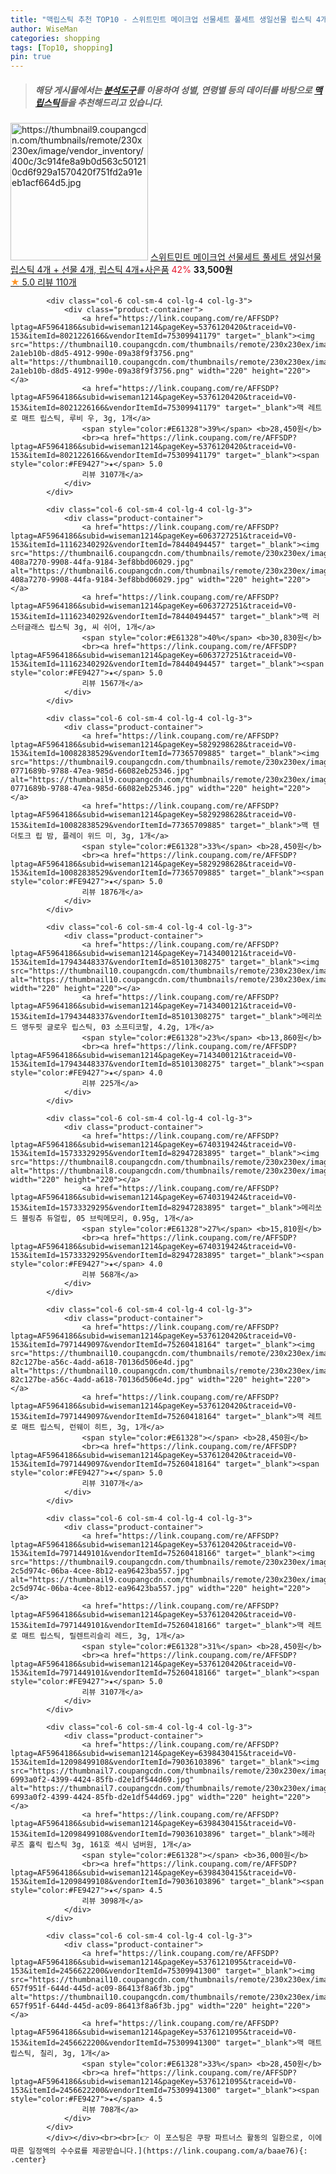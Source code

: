 ```yaml
---
title: "맥립스틱 추천 TOP10 - 스위트민트 메이크업 선물세트 풀세트 생일선물 립스틱 4개 + 선물 4개, 립스틱 4개+사은품"
author: WiseMan
categories: shopping
tags: [Top10, shopping]
pin: true
---
```


> ##### 해당 게시물에서는 [**분석도구**](https://itemscout.io/)를 이용하여 **성별**, **연령별** 등의 데이터를 바탕으로 [**맥립스틱**](https://link.coupang.com/a/baae76)들을 추천해드리고 있습니다.
<div class="container"><div class="row">
            <div class="col-6 col-sm-4 col-lg-4 col-lg-3">
                <div class="product-container">
                    <a href="https://link.coupang.com/re/AFFSDP?lptag=AF5964186&subid=wiseman1214&pageKey=7670707841&traceid=V0-153&itemId=20461678202&vendorItemId=85521900027" target="_blank"><img src="https://thumbnail9.coupangcdn.com/thumbnails/remote/230x230ex/image/vendor_inventory/400c/3c914fe8a9b0d563c501210cd6f929a1570420f751fd2a91eeb1acf664d5.jpg" alt="https://thumbnail9.coupangcdn.com/thumbnails/remote/230x230ex/image/vendor_inventory/400c/3c914fe8a9b0d563c501210cd6f929a1570420f751fd2a91eeb1acf664d5.jpg" width="220" height="220"></a>
                    <a href="https://link.coupang.com/re/AFFSDP?lptag=AF5964186&subid=wiseman1214&pageKey=7670707841&traceid=V0-153&itemId=20461678202&vendorItemId=85521900027" target="_blank">스위트민트 메이크업 선물세트 풀세트 생일선물 립스틱 4개 + 선물 4개, 립스틱 4개+사은품</a>
                    <span style="color:#E61328">42%</span> <b>33,500원</b>
                    <br><a href="https://link.coupang.com/re/AFFSDP?lptag=AF5964186&subid=wiseman1214&pageKey=7670707841&traceid=V0-153&itemId=20461678202&vendorItemId=85521900027" target="_blank"><span style="color:#FE9427">★</span> 5.0
                    리뷰 110개</a>
                </div>
            </div>
            
            <div class="col-6 col-sm-4 col-lg-4 col-lg-3">
                <div class="product-container">
                    <a href="https://link.coupang.com/re/AFFSDP?lptag=AF5964186&subid=wiseman1214&pageKey=5376120420&traceid=V0-153&itemId=8021226166&vendorItemId=75309941179" target="_blank"><img src="https://thumbnail10.coupangcdn.com/thumbnails/remote/230x230ex/image/retail/images/3935758943155169-2a1eb10b-d8d5-4912-990e-09a38f9f3756.png" alt="https://thumbnail10.coupangcdn.com/thumbnails/remote/230x230ex/image/retail/images/3935758943155169-2a1eb10b-d8d5-4912-990e-09a38f9f3756.png" width="220" height="220"></a>
                    <a href="https://link.coupang.com/re/AFFSDP?lptag=AF5964186&subid=wiseman1214&pageKey=5376120420&traceid=V0-153&itemId=8021226166&vendorItemId=75309941179" target="_blank">맥 레트로 매트 립스틱, 루비 우, 3g, 1개</a>
                    <span style="color:#E61328">39%</span> <b>28,450원</b>
                    <br><a href="https://link.coupang.com/re/AFFSDP?lptag=AF5964186&subid=wiseman1214&pageKey=5376120420&traceid=V0-153&itemId=8021226166&vendorItemId=75309941179" target="_blank"><span style="color:#FE9427">★</span> 5.0
                    리뷰 3107개</a>
                </div>
            </div>
            
            <div class="col-6 col-sm-4 col-lg-4 col-lg-3">
                <div class="product-container">
                    <a href="https://link.coupang.com/re/AFFSDP?lptag=AF5964186&subid=wiseman1214&pageKey=6063727251&traceid=V0-153&itemId=11162340292&vendorItemId=78440494457" target="_blank"><img src="https://thumbnail6.coupangcdn.com/thumbnails/remote/230x230ex/image/retail/images/2710021877950331-408a7270-9908-44fa-9184-3ef8bbd06029.jpg" alt="https://thumbnail6.coupangcdn.com/thumbnails/remote/230x230ex/image/retail/images/2710021877950331-408a7270-9908-44fa-9184-3ef8bbd06029.jpg" width="220" height="220"></a>
                    <a href="https://link.coupang.com/re/AFFSDP?lptag=AF5964186&subid=wiseman1214&pageKey=6063727251&traceid=V0-153&itemId=11162340292&vendorItemId=78440494457" target="_blank">맥 러스터글래스 립스틱 3g, 씨 쉬어, 1개</a>
                    <span style="color:#E61328">40%</span> <b>30,830원</b>
                    <br><a href="https://link.coupang.com/re/AFFSDP?lptag=AF5964186&subid=wiseman1214&pageKey=6063727251&traceid=V0-153&itemId=11162340292&vendorItemId=78440494457" target="_blank"><span style="color:#FE9427">★</span> 5.0
                    리뷰 1567개</a>
                </div>
            </div>
            
            <div class="col-6 col-sm-4 col-lg-4 col-lg-3">
                <div class="product-container">
                    <a href="https://link.coupang.com/re/AFFSDP?lptag=AF5964186&subid=wiseman1214&pageKey=5829298628&traceid=V0-153&itemId=10082838529&vendorItemId=77365709885" target="_blank"><img src="https://thumbnail9.coupangcdn.com/thumbnails/remote/230x230ex/image/retail/images/3923322404533736-0771689b-9788-47ea-985d-66082eb25346.jpg" alt="https://thumbnail9.coupangcdn.com/thumbnails/remote/230x230ex/image/retail/images/3923322404533736-0771689b-9788-47ea-985d-66082eb25346.jpg" width="220" height="220"></a>
                    <a href="https://link.coupang.com/re/AFFSDP?lptag=AF5964186&subid=wiseman1214&pageKey=5829298628&traceid=V0-153&itemId=10082838529&vendorItemId=77365709885" target="_blank">맥 텐더토크 립 밤, 플레이 위드 미, 3g, 1개</a>
                    <span style="color:#E61328">33%</span> <b>28,450원</b>
                    <br><a href="https://link.coupang.com/re/AFFSDP?lptag=AF5964186&subid=wiseman1214&pageKey=5829298628&traceid=V0-153&itemId=10082838529&vendorItemId=77365709885" target="_blank"><span style="color:#FE9427">★</span> 5.0
                    리뷰 1876개</a>
                </div>
            </div>
            
            <div class="col-6 col-sm-4 col-lg-4 col-lg-3">
                <div class="product-container">
                    <a href="https://link.coupang.com/re/AFFSDP?lptag=AF5964186&subid=wiseman1214&pageKey=7143400121&traceid=V0-153&itemId=17943448337&vendorItemId=85101308275" target="_blank"><img src="https://thumbnail10.coupangcdn.com/thumbnails/remote/230x230ex/image/rs_quotation_api/8xon5iku/9fa1910d562a4b879be7a8b864d36535.jpg" alt="https://thumbnail10.coupangcdn.com/thumbnails/remote/230x230ex/image/rs_quotation_api/8xon5iku/9fa1910d562a4b879be7a8b864d36535.jpg" width="220" height="220"></a>
                    <a href="https://link.coupang.com/re/AFFSDP?lptag=AF5964186&subid=wiseman1214&pageKey=7143400121&traceid=V0-153&itemId=17943448337&vendorItemId=85101308275" target="_blank">메리쏘드 앵두핏 글로우 립스틱, 03 소프티코랄, 4.2g, 1개</a>
                    <span style="color:#E61328">23%</span> <b>13,860원</b>
                    <br><a href="https://link.coupang.com/re/AFFSDP?lptag=AF5964186&subid=wiseman1214&pageKey=7143400121&traceid=V0-153&itemId=17943448337&vendorItemId=85101308275" target="_blank"><span style="color:#FE9427">★</span> 4.0
                    리뷰 225개</a>
                </div>
            </div>
            
            <div class="col-6 col-sm-4 col-lg-4 col-lg-3">
                <div class="product-container">
                    <a href="https://link.coupang.com/re/AFFSDP?lptag=AF5964186&subid=wiseman1214&pageKey=6740319424&traceid=V0-153&itemId=15733329295&vendorItemId=82947283895" target="_blank"><img src="https://thumbnail8.coupangcdn.com/thumbnails/remote/230x230ex/image/vendor_inventory/bc28/09eab554e46c8241f12035067d7fa6d617108e56966a66c36fe5c8d1cc79.jpg" alt="https://thumbnail8.coupangcdn.com/thumbnails/remote/230x230ex/image/vendor_inventory/bc28/09eab554e46c8241f12035067d7fa6d617108e56966a66c36fe5c8d1cc79.jpg" width="220" height="220"></a>
                    <a href="https://link.coupang.com/re/AFFSDP?lptag=AF5964186&subid=wiseman1214&pageKey=6740319424&traceid=V0-153&itemId=15733329295&vendorItemId=82947283895" target="_blank">메리쏘드 블링츄 듀얼립, 05 브릭메모리, 0.95g, 1개</a>
                    <span style="color:#E61328">27%</span> <b>15,810원</b>
                    <br><a href="https://link.coupang.com/re/AFFSDP?lptag=AF5964186&subid=wiseman1214&pageKey=6740319424&traceid=V0-153&itemId=15733329295&vendorItemId=82947283895" target="_blank"><span style="color:#FE9427">★</span> 4.0
                    리뷰 568개</a>
                </div>
            </div>
            
            <div class="col-6 col-sm-4 col-lg-4 col-lg-3">
                <div class="product-container">
                    <a href="https://link.coupang.com/re/AFFSDP?lptag=AF5964186&subid=wiseman1214&pageKey=5376120420&traceid=V0-153&itemId=7971449097&vendorItemId=75260418164" target="_blank"><img src="https://thumbnail10.coupangcdn.com/thumbnails/remote/230x230ex/image/retail/images/1194282403575962-82c127be-a56c-4add-a618-70136d506e4d.jpg" alt="https://thumbnail10.coupangcdn.com/thumbnails/remote/230x230ex/image/retail/images/1194282403575962-82c127be-a56c-4add-a618-70136d506e4d.jpg" width="220" height="220"></a>
                    <a href="https://link.coupang.com/re/AFFSDP?lptag=AF5964186&subid=wiseman1214&pageKey=5376120420&traceid=V0-153&itemId=7971449097&vendorItemId=75260418164" target="_blank">맥 레트로 매트 립스틱, 런웨이 히트, 3g, 1개</a>
                    <span style="color:#E61328"></span> <b>28,450원</b>
                    <br><a href="https://link.coupang.com/re/AFFSDP?lptag=AF5964186&subid=wiseman1214&pageKey=5376120420&traceid=V0-153&itemId=7971449097&vendorItemId=75260418164" target="_blank"><span style="color:#FE9427">★</span> 5.0
                    리뷰 3107개</a>
                </div>
            </div>
            
            <div class="col-6 col-sm-4 col-lg-4 col-lg-3">
                <div class="product-container">
                    <a href="https://link.coupang.com/re/AFFSDP?lptag=AF5964186&subid=wiseman1214&pageKey=5376120420&traceid=V0-153&itemId=7971449101&vendorItemId=75260418166" target="_blank"><img src="https://thumbnail9.coupangcdn.com/thumbnails/remote/230x230ex/image/retail/images/2632938461101781-2c5d974c-06ba-4cee-8b12-ea96423ba557.jpg" alt="https://thumbnail9.coupangcdn.com/thumbnails/remote/230x230ex/image/retail/images/2632938461101781-2c5d974c-06ba-4cee-8b12-ea96423ba557.jpg" width="220" height="220"></a>
                    <a href="https://link.coupang.com/re/AFFSDP?lptag=AF5964186&subid=wiseman1214&pageKey=5376120420&traceid=V0-153&itemId=7971449101&vendorItemId=75260418166" target="_blank">맥 레트로 매트 립스틱, 릴렌트리슬리 레드, 3g, 1개</a>
                    <span style="color:#E61328">31%</span> <b>28,450원</b>
                    <br><a href="https://link.coupang.com/re/AFFSDP?lptag=AF5964186&subid=wiseman1214&pageKey=5376120420&traceid=V0-153&itemId=7971449101&vendorItemId=75260418166" target="_blank"><span style="color:#FE9427">★</span> 5.0
                    리뷰 3107개</a>
                </div>
            </div>
            
            <div class="col-6 col-sm-4 col-lg-4 col-lg-3">
                <div class="product-container">
                    <a href="https://link.coupang.com/re/AFFSDP?lptag=AF5964186&subid=wiseman1214&pageKey=6398430415&traceid=V0-153&itemId=12098499108&vendorItemId=79036103896" target="_blank"><img src="https://thumbnail7.coupangcdn.com/thumbnails/remote/230x230ex/image/retail/images/2616776107793817-6993a0f2-4399-4424-85fb-d2e1df544d69.jpg" alt="https://thumbnail7.coupangcdn.com/thumbnails/remote/230x230ex/image/retail/images/2616776107793817-6993a0f2-4399-4424-85fb-d2e1df544d69.jpg" width="220" height="220"></a>
                    <a href="https://link.coupang.com/re/AFFSDP?lptag=AF5964186&subid=wiseman1214&pageKey=6398430415&traceid=V0-153&itemId=12098499108&vendorItemId=79036103896" target="_blank">헤라 루즈 홀릭 립스틱 3g, 161호 섹시 넘버원, 1개</a>
                    <span style="color:#E61328"></span> <b>36,000원</b>
                    <br><a href="https://link.coupang.com/re/AFFSDP?lptag=AF5964186&subid=wiseman1214&pageKey=6398430415&traceid=V0-153&itemId=12098499108&vendorItemId=79036103896" target="_blank"><span style="color:#FE9427">★</span> 4.5
                    리뷰 3098개</a>
                </div>
            </div>
            
            <div class="col-6 col-sm-4 col-lg-4 col-lg-3">
                <div class="product-container">
                    <a href="https://link.coupang.com/re/AFFSDP?lptag=AF5964186&subid=wiseman1214&pageKey=5376121095&traceid=V0-153&itemId=2456622200&vendorItemId=75309941300" target="_blank"><img src="https://thumbnail10.coupangcdn.com/thumbnails/remote/230x230ex/image/retail/images/2621762137894499-657f951f-644d-445d-ac09-86413f8a6f3b.jpg" alt="https://thumbnail10.coupangcdn.com/thumbnails/remote/230x230ex/image/retail/images/2621762137894499-657f951f-644d-445d-ac09-86413f8a6f3b.jpg" width="220" height="220"></a>
                    <a href="https://link.coupang.com/re/AFFSDP?lptag=AF5964186&subid=wiseman1214&pageKey=5376121095&traceid=V0-153&itemId=2456622200&vendorItemId=75309941300" target="_blank">맥 매트 립스틱, 칠리, 3g, 1개</a>
                    <span style="color:#E61328">33%</span> <b>28,450원</b>
                    <br><a href="https://link.coupang.com/re/AFFSDP?lptag=AF5964186&subid=wiseman1214&pageKey=5376121095&traceid=V0-153&itemId=2456622200&vendorItemId=75309941300" target="_blank"><span style="color:#FE9427">★</span> 4.5
                    리뷰 708개</a>
                </div>
            </div>
            </div></div><br><br>[👉 이 포스팅은 쿠팡 파트너스 활동의 일환으로, 이에 따른 일정액의 수수료를 제공받습니다.](https://link.coupang.com/a/baae76){: .center}